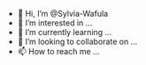 - 👋 Hi, I’m @Sylvia-Wafula
- 👀 I’m interested in ...
- 🌱 I’m currently learning ...
- 💞️ I’m looking to collaborate on ...
- 📫 How to reach me ...

<!---
Sylvia-Wafula/Sylvia-Wafula is a ✨ special ✨ repository because its `README.md` (this file) appears on your GitHub profile.
You can click the Preview link to take a look at your changes.
--->

